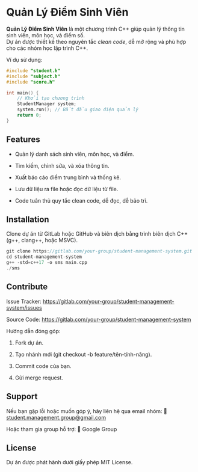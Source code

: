 Quản Lý Điểm Sinh Viên
=========================

**Quản Lý Điểm Sinh Viên** là một chương trình C++ giúp quản lý thông tin sinh viên, môn học, và điểm số.  
Dự án được thiết kế theo nguyên tắc *clean code*, dễ mở rộng và phù hợp cho các nhóm học lập trình C++.

Ví dụ sử dụng:
```cpp
#include "student.h"
#include "subject.h"
#include "score.h"

int main() {
    // Khởi tạo chương trình
    StudentManager system;
    system.run(); // Bắt đầu giao diện quản lý
    return 0;
}
```

## Features

- Quản lý danh sách sinh viên, môn học, và điểm.

- Tìm kiếm, chỉnh sửa, và xóa thông tin.

- Xuất báo cáo điểm trung bình và thống kê.

- Lưu dữ liệu ra file hoặc đọc dữ liệu từ file.

- Code tuân thủ quy tắc clean code, dễ đọc, dễ bảo trì.


## Installation

Clone dự án từ GitLab hoặc GitHub và biên dịch bằng trình biên dịch C++ (g++, clang++, hoặc MSVC).

```cpp
git clone https://gitlab.com/your-group/student-management-system.git
cd student-management-system
g++ -std=c++17 -o sms main.cpp
./sms
```

## Contribute

Issue Tracker: https://gitlab.com/your-group/student-management-system/issues

Source Code: https://gitlab.com/your-group/student-management-system


Hướng dẫn đóng góp:

1. Fork dự án.


2. Tạo nhánh mới (git checkout -b feature/tên-tính-năng).


3. Commit code của bạn.


4. Gửi merge request.



## Support

Nếu bạn gặp lỗi hoặc muốn góp ý, hãy liên hệ qua email nhóm:
📧 student.management.group@gmail.com

Hoặc tham gia group hỗ trợ:
💬 Google Group

## License

Dự án được phát hành dưới giấy phép MIT License.
